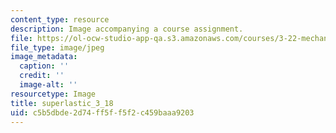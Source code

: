 ```yaml
---
content_type: resource
description: Image accompanying a course assignment.
file: https://ol-ocw-studio-app-qa.s3.amazonaws.com/courses/3-22-mechanical-behavior-of-materials-spring-2008/c5b5dbde2d74ff5ff5f2c459baaa9203_superlastic_3_18.jpg
file_type: image/jpeg
image_metadata:
  caption: ''
  credit: ''
  image-alt: ''
resourcetype: Image
title: superlastic_3_18
uid: c5b5dbde-2d74-ff5f-f5f2-c459baaa9203
---
```


